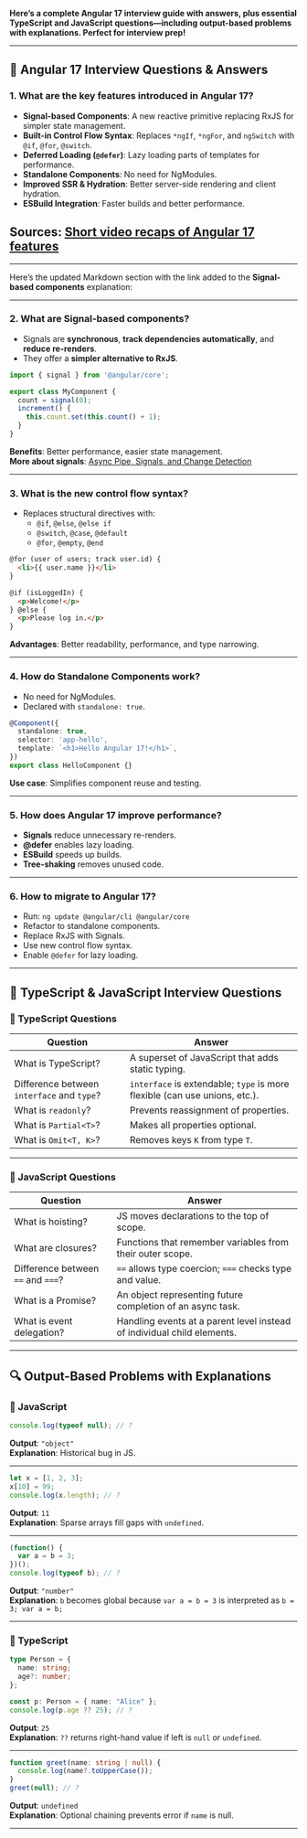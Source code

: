 **Here’s a complete Angular 17 interview guide with answers, plus essential TypeScript and JavaScript questions—including output-based problems with explanations. Perfect for interview prep!**

---

## 🧠 Angular 17 Interview Questions & Answers

### 1. **What are the key features introduced in Angular 17?**
- **Signal-based Components**: A new reactive primitive replacing RxJS for simpler state management.
- **Built-in Control Flow Syntax**: Replaces `*ngIf`, `*ngFor`, and `ngSwitch` with `@if`, `@for`, `@switch`.
- **Deferred Loading (`@defer`)**: Lazy loading parts of templates for performance.
- **Standalone Components**: No need for NgModules.
- **Improved SSR & Hydration**: Better server-side rendering and client hydration.
- **ESBuild Integration**: Faster builds and better performance.

## **Sources**: [Short video recaps of Angular 17 features](https://www.angulartraining.com/daily-newsletter/short-video-recaps-of-angular-17-features/)
---

Here’s the updated Markdown section with the link added to the **Signal-based components** explanation:

---

### 2. **What are Signal-based components?**
- Signals are **synchronous**, **track dependencies automatically**, and **reduce re-renders**.
- They offer a **simpler alternative to RxJS**.
```ts
import { signal } from '@angular/core';

export class MyComponent {
  count = signal(0);
  increment() {
    this.count.set(this.count() + 1);
  }
}
```
**Benefits**: Better performance, easier state management.  
**More about signals**: [Async Pipe, Signals, and Change Detection](https://www.angulartraining.com/daily-newsletter/async-pipe-signals-and-change-detection/)

---

### 3. **What is the new control flow syntax?**
- Replaces structural directives with:
  - `@if`, `@else`, `@else if`
  - `@switch`, `@case`, `@default`
  - `@for`, `@empty`, `@end`
```html
@for (user of users; track user.id) {
  <li>{{ user.name }}</li>
}

@if (isLoggedIn) {
  <p>Welcome!</p>
} @else {
  <p>Please log in.</p>
}
```
**Advantages**: Better readability, performance, and type narrowing.

---

### 4. **How do Standalone Components work?**
- No need for NgModules.
- Declared with `standalone: true`.
```ts
@Component({
  standalone: true,
  selector: 'app-hello',
  template: `<h1>Hello Angular 17!</h1>`,
})
export class HelloComponent {}
```
**Use case**: Simplifies component reuse and testing.

---

### 5. **How does Angular 17 improve performance?**
- **Signals** reduce unnecessary re-renders.
- **@defer** enables lazy loading.
- **ESBuild** speeds up builds.
- **Tree-shaking** removes unused code.

---

### 6. **How to migrate to Angular 17?**
- Run: `ng update @angular/cli @angular/core`
- Refactor to standalone components.
- Replace RxJS with Signals.
- Use new control flow syntax.
- Enable `@defer` for lazy loading.

---

## 🧪 TypeScript & JavaScript Interview Questions

### 🔹 TypeScript Questions
| Question | Answer |
|---------|--------|
| What is TypeScript? | A superset of JavaScript that adds static typing. |
| Difference between `interface` and `type`? | `interface` is extendable; `type` is more flexible (can use unions, etc.). |
| What is `readonly`? | Prevents reassignment of properties. |
| What is `Partial<T>`? | Makes all properties optional. |
| What is `Omit<T, K>`? | Removes keys `K` from type `T`. |

---

### 🔹 JavaScript Questions
| Question | Answer |
|---------|--------|
| What is hoisting? | JS moves declarations to the top of scope. |
| What are closures? | Functions that remember variables from their outer scope. |
| Difference between `==` and `===`? | `==` allows type coercion; `===` checks type and value. |
| What is a Promise? | An object representing future completion of an async task. |
| What is event delegation? | Handling events at a parent level instead of individual child elements. |

---

## 🔍 Output-Based Problems with Explanations

### 🧠 JavaScript
```js
console.log(typeof null); // ?
```
**Output**: `"object"`  
**Explanation**: Historical bug in JS.

---

```js
let x = [1, 2, 3];
x[10] = 99;
console.log(x.length); // ?
```
**Output**: `11`  
**Explanation**: Sparse arrays fill gaps with `undefined`.

---

```js
(function() {
  var a = b = 3;
})();
console.log(typeof b); // ?
```
**Output**: `"number"`  
**Explanation**: `b` becomes global because `var a = b = 3` is interpreted as `b = 3; var a = b;`

---

### 🧠 TypeScript
```ts
type Person = {
  name: string;
  age?: number;
};

const p: Person = { name: "Alice" };
console.log(p.age ?? 25); // ?
```
**Output**: `25`  
**Explanation**: `??` returns right-hand value if left is `null` or `undefined`.

---

```ts
function greet(name: string | null) {
  console.log(name?.toUpperCase());
}
greet(null); // ?
```
**Output**: `undefined`  
**Explanation**: Optional chaining prevents error if `name` is null.

---

